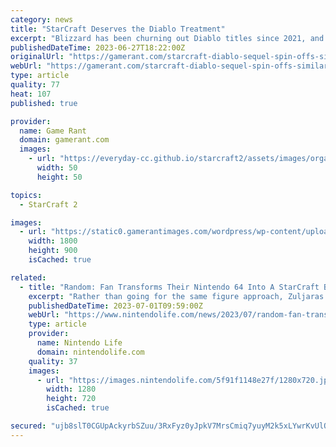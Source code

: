 ```yaml
---
category: news
title: "StarCraft Deserves the Diablo Treatment"
excerpt: "Blizzard has been churning out Diablo titles since 2021, and now it needs to do the same for the critically acclaimed StarCraft franchise. The StarCraft franchise is one of Blizzard's major IPs ..."
publishedDateTime: 2023-06-27T18:22:00Z
originalUrl: "https://gamerant.com/starcraft-diablo-sequel-spin-offs-similar-revival/"
webUrl: "https://gamerant.com/starcraft-diablo-sequel-spin-offs-similar-revival/"
type: article
quality: 77
heat: 107
published: true

provider:
  name: Game Rant
  domain: gamerant.com
  images:
    - url: "https://everyday-cc.github.io/starcraft2/assets/images/organizations/gamerant.com-50x50.jpg"
      width: 50
      height: 50

topics:
  - StarCraft 2

images:
  - url: "https://static0.gamerantimages.com/wordpress/wp-content/uploads/2023/06/starcraft-1.jpg"
    width: 1800
    height: 900
    isCached: true

related:
  - title: "Random: Fan Transforms Their Nintendo 64 Into A StarCraft Battlefield"
    excerpt: "Rather than going for the same figure approach, Zuljaras' latest build is much more practical as they transformed their Nintendo 64 console into a StarCraft 64 battlefield, complete with different terrains,"
    publishedDateTime: 2023-07-01T09:59:00Z
    webUrl: "https://www.nintendolife.com/news/2023/07/random-fan-transforms-their-nintendo-64-into-a-starcraft-battlefield"
    type: article
    provider:
      name: Nintendo Life
      domain: nintendolife.com
    quality: 37
    images:
      - url: "https://images.nintendolife.com/5f91f1148e27f/1280x720.jpg"
        width: 1280
        height: 720
        isCached: true

secured: "ujb8slT0CGUpAckyrbSZuu/3RxFyz0yJpkV7MrsCmiq7yuyM2k5xLYwrKvUlQsKSDZ3+8bpEmP7KsfakNOG5vwyYuRJ7tRlRlUY3fgvmAGS+zHA0VwZtkn8RcmQkSEvHVRp6sJVwroesS86yg/ojdvFtcWukvJTMlFY23qkXlggDk+QeVL8VFiebE+jHrmVriwPzcoJrpwAUE/OtV7GO0GCXRKcvbgU+bIJdiSl99bu+sdqVP/bz+FWbruIgaVT55hRYzROprl+WkpttprWBWuIySsBau3bLTx5YV3lu5mSUMOHofdk6KAqasstcyRNaKB7AiPMyVsHdEXKcYLcWfqkNvpyZuA7JOwnWno4MqxY=;iNdHCLpRni5D8ErzxDPDug=="
---
```


